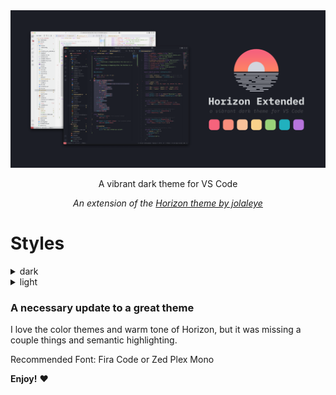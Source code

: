 <img src="./assets/social_teaser.png" alt="teaser stack"/>

<p align="center">
A vibrant dark theme for VS Code
</p>

<p align="center">
    <i>An extension of the <a href="https://marketplace.visualstudio.com/items?itemName=jolaleye.horizon-theme-vscode">Horizon theme by jolaleye</a></i>
</p>

# Styles

<details>
    <summary>dark</summary>
<img src="./assets/dark.png"/>
<div>This is the main theme. The original dark theme has been changed to include more consistent color palettees and minimal design based on borders. The original theme has been preserved in two additional themes.</div>
</details>
<details>
    <summary>light</summary>
<img src="./assets/light.png"/>
<div>This is a light theme based on the original dark theme. Borders and other things present in the new dark theme are not present here. This may change in the future.</div>
</details>

### A necessary update to a great theme

I love the color themes and warm tone of Horizon, but it was missing a couple things and semantic highlighting.

Recommended Font: Fira Code or Zed Plex Mono

**Enjoy!** ❤️

